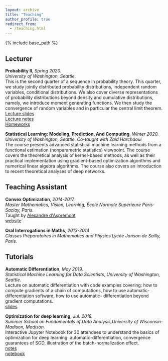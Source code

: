 ```yaml
---
layout: archive
title: "Teaching"
author_profile: true
redirect_from:
  - /teaching.html
---
```


{% include base_path %}

## Lecturer  
**Probability II**,  *Spring 2020.*  
*University of Washington, Seattle.*  
This is the second quarter of a sequence in probability theory. This quarter, we study jointly distributed probability distributions, independent random variables, conditional distributions. We  also cover diverse representations of probability distributions beyond density and cumulative distributions, namely, we introduce moment generating functions. We then study the convergence of random variables and in particular the central limit theorem.  
[Lecture slides](/files/mathstat395_lec1-19.pdf)   
[Lecture notes](/files/mathstat395_lecture_notes_1-6.pdf)   
[Homeworks](/files/mathstat395_homeworks1-4.pdf)    


**Statistical Learning: Modeling, Prediction, And Computing**,  *Winter 2020.*  
*University of Washington, Seattle. Co-taught with Zaid Harchaoui*  
The course presents advanced statistical machine learning methods from a functional estimation (nonparametric statistics) viewpoint. The course covers the theoretical analysis of kernel-based methods, as well as their practical implementation using gradient-based optimization algorithms and numerical linear algebra algorithms. The course also covers an introduction to recent theoretical analyses of deep networks.

## Teaching Assistant  
**Convex Optimization**,  *2014-2017.*   
*Master Mathematics, Vision, Learning, École Normale Supérieure Paris-Saclay, Paris.*  
Taught by [Alexandre d'Aspremont](https://www.di.ens.fr/~aspremon)   
[website](https://www.di.ens.fr/~aspremon/OptConvexeM2.html)  

**Oral Interrogations in Maths**,  *2013-2014*   
*Classes Préparatoires in Mathematics and Physics Lycée Janson de Sailly, Paris.*  

## Tutorials  
**Automatic Differentiation**,  *May 2019.*  
*Statistical Machine Learning for Data Scientists, University of Washington, Seattle.*     
Lecture on automatic differentiation with code examples covering: how to compute gradients of
a chain of computations, how to use automatic-differentiation software, how to use automatic-
differentiation beyond gradient computations.  
[slides](/files/autodiff.pdf)

**Optimization for deep learning**,  *Jul. 2018.*  
*Summer School on Fundamentals of Data Analysis,University of Wisconsin-Madison, Madison.*    
Interactive Jupyter Notebook for 30 attendees to understand the basics of optimization for
deep learning: automatic-differentiation, convergence guarantees of SGD, illustration of the
batch-normalization effect.   
[notes](/files/lab1_optimization_notes.pdf)  
[notebook](/files/lab1_optimization_deep_learning.ipynb)

